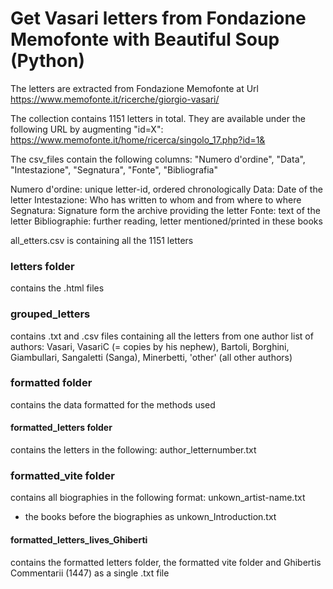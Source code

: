 # Get Vasari letters from Fondazione Memofonte with Beautiful Soup (Python)

The letters are extracted from Fondazione Memofonte at Url https://www.memofonte.it/ricerche/giorgio-vasari/


The collection contains 1151 letters in total. 
They are available under the following URL by augmenting "id=X":
https://www.memofonte.it/home/ricerca/singolo_17.php?id=1& 


The csv_files contain the following columns: 
"Numero d'ordine", "Data", "Intestazione", "Segnatura", "Fonte", "Bibliografia"

Numero d'ordine: unique letter-id, ordered chronologically
Data: 		Date of the letter
Intestazione: 	Who has written to whom and from where to where
Segnatura: 	Signature form the archive providing the letter
Fonte: 		text of the letter
Bibliographie: 	further reading, letter mentioned/printed in these books

all_etters.csv is containing all the 1151 letters 

### letters folder
contains the .html files

### grouped_letters
contains .txt and .csv files containing all the letters from one author 
list of authors: Vasari, VasariC (= copies by his nephew), Bartoli, Borghini, Giambullari, Sangaletti (Sanga), Minerbetti, 'other' (all other authors)

### formatted folder
contains the data formatted for the methods used

#### formatted_letters folder
contains the letters in the following: author_letternumber.txt

### formatted_vite folder
contains all biographies in the following format: unkown_artist-name.txt
+ the books before the biographies as unkown_Introduction.txt

#### formatted_letters_lives_Ghiberti
contains the formatted letters folder, the formatted vite folder and Ghibertis Commentarii (1447) as a single .txt file
